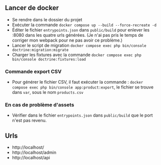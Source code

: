 ## Lancer de docker

- Se rendre dans le dossier du projet
- Exécuter la commande ```docker compose up --build --force-recreate -d``` 
- Éditer le fichier ```entrypoints.json``` dans ```public/build``` pour enlever les :8080 dans les quatre urls générées. (Je n'ai pas pris le temps de corriger mon webpack pour ne pas avoir ce problème.)
- Lancer le script de migration ```docker compose exec php bin/console doctrine:migration:migrate```
- Charger les fixtures avec la commande ```docker compose exec php bin/console doctrine:fixtures:load```

### Commande export CSV 
- Pour générer le fichier CSV, il faut exécuter la commande : ```docker compose exec php bin/console app:product:export```, le fichier se trouve dans ```var```, sous le nom ```products.csv```

### En cas de problème d'assets 
- Vérifier dans le fichier ```entrypoints.json``` dans ```public/build``` que le port n'est pas revenu.

## Urls
- http://localhost/
- http://localhost/admin
- http://localhost/api
